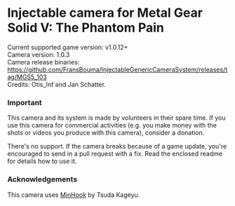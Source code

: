 Injectable camera for Metal Gear Solid V: The Phantom Pain
============================

Current supported game version: v1.0.12+  
Camera version: 1.0.3  
Camera release binaries: https://github.com/FransBouma/InjectableGenericCameraSystem/releases/tag/MGS5_103  
Credits: Otis_Inf and Jan Schatter.

### Important
This camera and its system is made by volunteers in their spare time. If you use this camera for commercial activities 
(e.g. you make money with the shots or videos you produce with this camera), consider a donation. 

There's no support. If the camera breaks because of a game update, you're encouraged to send in a pull request with a fix.
Read the enclosed readme for details how to use it. 

### Acknowledgements
This camera uses [MinHook](https://github.com/TsudaKageyu/minhook) by Tsuda Kageyu.

